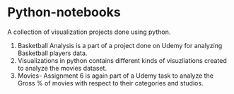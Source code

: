 # Python-notebooks
A collection of visualization projects done using python. 
 
 1. Basketball Analysis is a part of a project done on Udemy for analyzing Basketball players data.
 2. Visualizations in python contains different kinds of visuzliations created to analyze the movies dataset.
 3. Movies- Assignment 6 is again part of a Udemy task to analyze the Gross % of movies with respect to their categories and    studios. 
